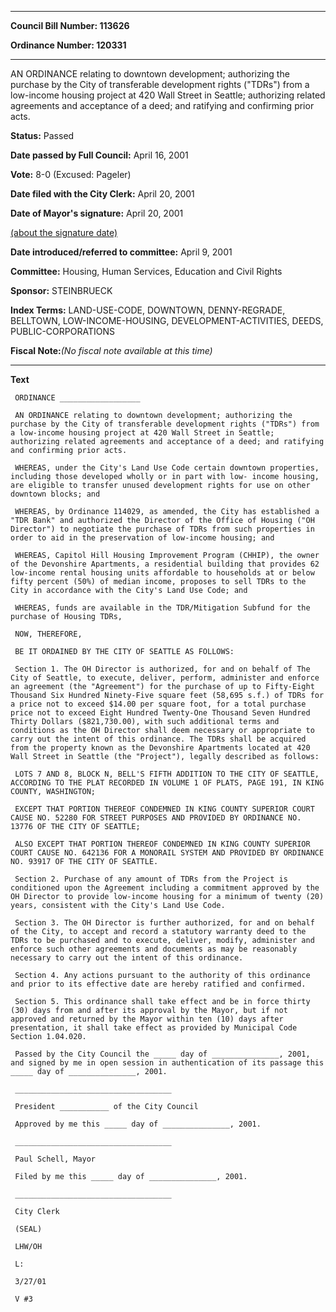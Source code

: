 

********

**Council Bill Number: 113626**
   
**Ordinance Number: 120331**
********

 AN ORDINANCE relating to downtown development; authorizing the purchase by the City of transferable development rights ("TDRs") from a low-income housing project at 420 Wall Street in Seattle; authorizing related agreements and acceptance of a deed; and ratifying and confirming prior acts.

**Status:** Passed
   
**Date passed by Full Council:** April 16, 2001
   
**Vote:** 8-0 (Excused: Pageler)
   
**Date filed with the City Clerk:** April 20, 2001
   
**Date of Mayor's signature:** April 20, 2001
   
[(about the signature date)](/~public/approvaldate.htm)
   
   
   
**Date introduced/referred to committee:** April 9, 2001
   
**Committee:** Housing, Human Services, Education and Civil Rights
   
**Sponsor:** STEINBRUECK
   
   
**Index Terms:** LAND-USE-CODE, DOWNTOWN, DENNY-REGRADE, BELLTOWN, LOW-INCOME-HOUSING, DEVELOPMENT-ACTIVITIES, DEEDS, PUBLIC-CORPORATIONS

**Fiscal Note:**_(No fiscal note available at this time)_

********

**Text**
   
```
 ORDINANCE __________________

 AN ORDINANCE relating to downtown development; authorizing the purchase by the City of transferable development rights ("TDRs") from a low-income housing project at 420 Wall Street in Seattle; authorizing related agreements and acceptance of a deed; and ratifying and confirming prior acts.

 WHEREAS, under the City's Land Use Code certain downtown properties, including those developed wholly or in part with low- income housing, are eligible to transfer unused development rights for use on other downtown blocks; and

 WHEREAS, by Ordinance 114029, as amended, the City has established a "TDR Bank" and authorized the Director of the Office of Housing ("OH Director") to negotiate the purchase of TDRs from such properties in order to aid in the preservation of low-income housing; and

 WHEREAS, Capitol Hill Housing Improvement Program (CHHIP), the owner of the Devonshire Apartments, a residential building that provides 62 low-income rental housing units affordable to households at or below fifty percent (50%) of median income, proposes to sell TDRs to the City in accordance with the City's Land Use Code; and

 WHEREAS, funds are available in the TDR/Mitigation Subfund for the purchase of Housing TDRs,

 NOW, THEREFORE,

 BE IT ORDAINED BY THE CITY OF SEATTLE AS FOLLOWS:

 Section 1. The OH Director is authorized, for and on behalf of The City of Seattle, to execute, deliver, perform, administer and enforce an agreement (the "Agreement") for the purchase of up to Fifty-Eight Thousand Six Hundred Ninety-Five square feet (58,695 s.f.) of TDRs for a price not to exceed $14.00 per square foot, for a total purchase price not to exceed Eight Hundred Twenty-One Thousand Seven Hundred Thirty Dollars ($821,730.00), with such additional terms and conditions as the OH Director shall deem necessary or appropriate to carry out the intent of this ordinance. The TDRs shall be acquired from the property known as the Devonshire Apartments located at 420 Wall Street in Seattle (the "Project"), legally described as follows:

 LOTS 7 AND 8, BLOCK N, BELL'S FIFTH ADDITION TO THE CITY OF SEATTLE, ACCORDING TO THE PLAT RECORDED IN VOLUME 1 OF PLATS, PAGE 191, IN KING COUNTY, WASHINGTON;

 EXCEPT THAT PORTION THEREOF CONDEMNED IN KING COUNTY SUPERIOR COURT CAUSE NO. 52280 FOR STREET PURPOSES AND PROVIDED BY ORDINANCE NO. 13776 OF THE CITY OF SEATTLE;

 ALSO EXCEPT THAT PORTION THEREOF CONDEMNED IN KING COUNTY SUPERIOR COURT CAUSE NO. 642136 FOR A MONORAIL SYSTEM AND PROVIDED BY ORDINANCE NO. 93917 OF THE CITY OF SEATTLE.

 Section 2. Purchase of any amount of TDRs from the Project is conditioned upon the Agreement including a commitment approved by the OH Director to provide low-income housing for a minimum of twenty (20) years, consistent with the City's Land Use Code.

 Section 3. The OH Director is further authorized, for and on behalf of the City, to accept and record a statutory warranty deed to the TDRs to be purchased and to execute, deliver, modify, administer and enforce such other agreements and documents as may be reasonably necessary to carry out the intent of this ordinance.

 Section 4. Any actions pursuant to the authority of this ordinance and prior to its effective date are hereby ratified and confirmed.

 Section 5. This ordinance shall take effect and be in force thirty (30) days from and after its approval by the Mayor, but if not approved and returned by the Mayor within ten (10) days after presentation, it shall take effect as provided by Municipal Code Section 1.04.020.

 Passed by the City Council the _____ day of _______________, 2001, and signed by me in open session in authentication of its passage this _____ day of _______________, 2001.

 ___________________________________

 President ___________ of the City Council

 Approved by me this _____ day of _______________, 2001.

 ___________________________________

 Paul Schell, Mayor

 Filed by me this _____ day of _______________, 2001.

 ___________________________________

 City Clerk

 (SEAL)

 LHW/OH

 L:

 3/27/01

 V #3

```

